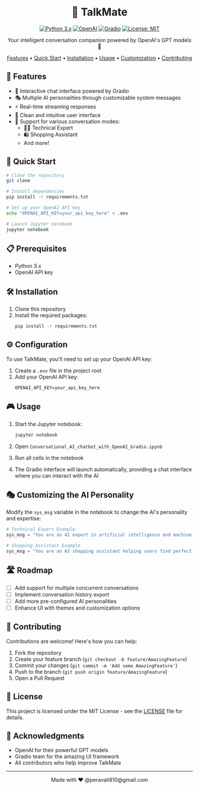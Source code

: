 <div align="center">

# 🤖 TalkMate

[![Python 3.x](https://img.shields.io/badge/python-3.x-blue.svg)](https://www.python.org/downloads/)
[![OpenAI](https://img.shields.io/badge/OpenAI-API-green.svg)](https://openai.com/)
[![Gradio](https://img.shields.io/badge/Gradio-4.0%2B-orange.svg)](https://gradio.app/)
[![License: MIT](https://img.shields.io/badge/License-MIT-yellow.svg)](https://opensource.org/licenses/MIT)

Your intelligent conversation companion powered by OpenAI's GPT models 🚀

[Features](#features) • [Quick Start](#quick-start) • [Installation](#installation) • [Usage](#usage) • [Customization](#customizing-the-ai-personality) • [Contributing](#contributing)

</div>

## 🌟 Features

- 💬 Interactive chat interface powered by Gradio
- 🎭 Multiple AI personalities through customizable system messages
- ⚡ Real-time streaming responses
- 🎨 Clean and intuitive user interface
- 🔄 Support for various conversation modes:
  - 👨‍💻 Technical Expert
  - 🛍️ Shopping Assistant
  - And more!

## 🚀 Quick Start

```bash
# Clone the repository
git clone 

# Install dependencies
pip install -r requirements.txt

# Set up your OpenAI API key
echo "OPENAI_API_KEY=your_api_key_here" > .env

# Launch Jupyter notebook
jupyter notebook
```

## 📋 Prerequisites

- Python 3.x
- OpenAI API key

## 🛠️ Installation

1. Clone this repository
2. Install the required packages:
   ```bash
   pip install -r requirements.txt
   ```

## ⚙️ Configuration

To use TalkMate, you'll need to set up your OpenAI API key:
1. Create a `.env` file in the project root
2. Add your OpenAI API key:
   ```env
   OPENAI_API_KEY=your_api_key_here
   ```

## 🎮 Usage

1. Start the Jupyter notebook:
   ```bash
   jupyter notebook
   ```

2. Open `Conversational_AI_chatbot_with_OpenAI_Gradio.ipynb`

3. Run all cells in the notebook

4. The Gradio interface will launch automatically, providing a chat interface where you can interact with the AI

## 🎭 Customizing the AI Personality

Modify the `sys_msg` variable in the notebook to change the AI's personality and expertise:

```python
# Technical Expert Example
sys_msg = "You are an AI expert in artificial intelligence and machine learning..."

# Shopping Assistant Example
sys_msg = "You are an AI shopping assistant helping users find perfect products..."
```


## 🛣️ Roadmap

- [ ] Add support for multiple concurrent conversations
- [ ] Implement conversation history export
- [ ] Add more pre-configured AI personalities
- [ ] Enhance UI with themes and customization options

## 🤝 Contributing

Contributions are welcome! Here's how you can help:

1. Fork the repository
2. Create your feature branch (`git checkout -b feature/AmazingFeature`)
3. Commit your changes (`git commit -m 'Add some AmazingFeature'`)
4. Push to the branch (`git push origin feature/AmazingFeature`)
5. Open a Pull Request

## 📄 License

This project is licensed under the MIT License - see the [LICENSE](LICENSE) file for details.

## 🙏 Acknowledgments

- OpenAI for their powerful GPT models
- Gradio team for the amazing UI framework
- All contributors who help improve TalkMate

---

<div align="center">
Made with ❤️ @peravali810@gmail.com
</div>